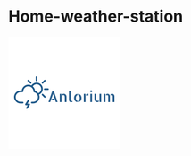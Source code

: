 # Home-weather-station
![logo](https://github.com/Anlorium/Home-weather-station/blob/master/logo.png)
